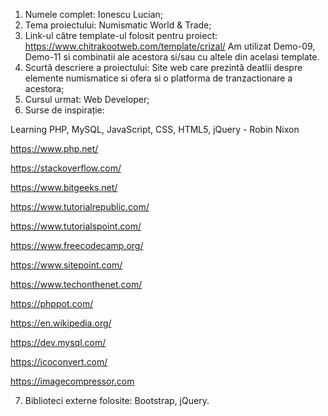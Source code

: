 1. Numele complet: Ionescu Lucian;
2. Tema proiectului: Numismatic World & Trade;
3. Link-ul către template-ul folosit pentru proiect: https://www.chitrakootweb.com/template/crizal/
Am utilizat Demo-09, Demo-11 si combinatii ale acestora si/sau cu altele din acelasi template. 
4. Scurtă descriere a proiectului: Site web care prezintă deatlii despre elemente numismatice si ofera si o platforma de tranzactionare a acestora;
5. Cursul urmat: Web Developer;
6. Surse de inspirație:

Learning PHP, MySQL, JavaScript, CSS, HTML5, jQuery - Robin Nixon

https://www.php.net/

https://stackoverflow.com/

https://www.bitgeeks.net/

https://www.tutorialrepublic.com/

https://www.tutorialspoint.com/

https://www.freecodecamp.org/

https://www.sitepoint.com/

https://www.techonthenet.com/

https://phppot.com/

https://en.wikipedia.org/

https://dev.mysql.com/

https://icoconvert.com/

https://imagecompressor.com


7. Biblioteci externe folosite: Bootstrap, jQuery.
